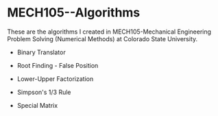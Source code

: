 # MECH105--Algorithms
These are the algorithms I created in MECH105-Mechanical Engineering Problem Solving (Numerical Methods) at Colorado State University.

* Binary Translator 

* Root Finding - False Position 

* Lower-Upper Factorization

* Simpson's 1/3 Rule

* Special Matrix
